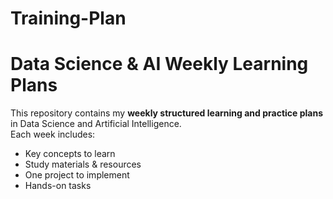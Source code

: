 # Training-Plan
# Data Science & AI Weekly Learning Plans

This repository contains my **weekly structured learning and practice plans** in Data Science and Artificial Intelligence.  
Each week includes:
-  Key concepts to learn
-  Study materials & resources
-  One project to implement
-  Hands-on tasks
